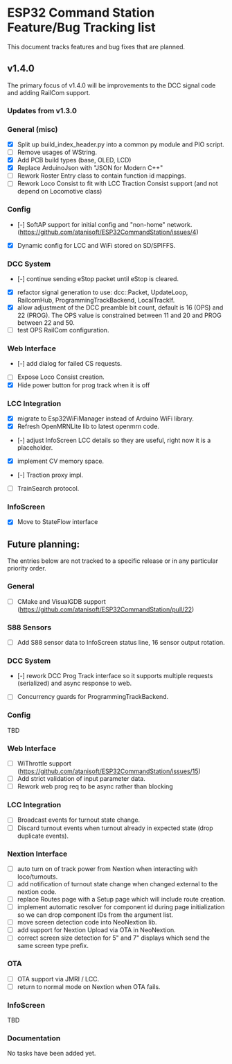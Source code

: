 # ESP32 Command Station Feature/Bug Tracking list
This document tracks features and bug fixes that are planned.

## v1.4.0
The primary focus of v1.4.0 will be improvements to the DCC signal code and adding RailCom support.

### Updates from v1.3.0

### General (misc)

- [x] Split up build_index_header.py into a common py module and PIO script.
- [ ] Remove usages of WString.
- [x] Add PCB build types (base, OLED, LCD)
- [x] Replace ArduinoJson with "JSON for Modern C++"
- [ ] Rework Roster Entry class to contain function id mappings.
- [ ] Rework Loco Consist to fit with LCC Traction Consist support (and not depend on Locomotive class)

### Config

- [-] SoftAP support for initial config and "non-home" network. (https://github.com/atanisoft/ESP32CommandStation/issues/4)
- [x] Dynamic config for LCC and WiFi stored on SD/SPIFFS.

### DCC System

- [-] continue sending eStop packet until eStop is cleared.
- [x] refactor signal generation to use: dcc::Packet, UpdateLoop, RailcomHub, ProgrammingTrackBackend, LocalTrackIf.
- [x] allow adjustment of the DCC preamble bit count, default is 16 (OPS) and 22 (PROG). The OPS value is constrained between 11 and 20 and PROG between 22 and 50.
- [ ] test OPS RailCom configuration.

### Web Interface

- [-] add dialog for failed CS requests.
- [ ] Expose Loco Consist creation.
- [x] Hide power button for prog track when it is off

### LCC Integration

- [x] migrate to Esp32WiFiManager instead of Arduino WiFi library.
- [x] Refresh OpenMRNLite lib to latest openmrn code.
- [-] adjust InfoScreen LCC details so they are useful, right now it is a placeholder.
- [x] implement CV memory space.
- [-] Traction proxy impl.
- [ ] TrainSearch protocol.

### InfoScreen

- [x] Move to StateFlow interface

## Future planning:
The entries below are not tracked to a specific release or in any particular priority order.

### General

- [ ] CMake and VisualGDB support (https://github.com/atanisoft/ESP32CommandStation/pull/22)

### S88 Sensors

- [ ] Add S88 sensor data to InfoScreen status line, 16 sensor output rotation.

### DCC System

- [-] rework DCC Prog Track interface so it supports multiple requests (serialized) and async response to web.
- [ ] Concurrency guards for ProgrammingTrackBackend.

### Config
TBD

### Web Interface

- [ ] WiThrottle support (https://github.com/atanisoft/ESP32CommandStation/issues/15)
- [ ] Add strict validation of input parameter data.
- [ ] Rework web prog req to be async rather than blocking

### LCC Integration

- [ ] Broadcast events for turnout state change.
- [ ] Discard turnout events when turnout already in expected state (drop duplicate events).

### Nextion Interface

- [ ] auto turn on of track power from Nextion when interacting with loco/turnouts.
- [ ] add notification of turnout state change when changed external to the nextion code.
- [ ] replace Routes page with a Setup page which will include route creation.
- [ ] implement automatic resolver for component id during page initialization so we can drop component IDs from the argument list.
- [ ] move screen detection code into NeoNextion lib.
- [ ] add support for Nextion Upload via OTA in NeoNextion.
- [ ] correct screen size detection for 5" and 7" displays which send the same screen type prefix.

### OTA

- [ ] OTA support via JMRI / LCC.
- [ ] return to normal mode on Nextion when OTA fails.

### InfoScreen
TBD

### Documentation
No tasks have been added yet.
